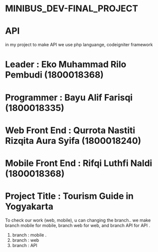 # MINIBUS_DEV-FINAL_PROJECT
 # API
 in my project to make API we use php languange, codeigniter framework

# Leader : Eko Muhammad Rilo Pembudi (1800018368)
# Programmer : Bayu Alif Farisqi (1800018335)
# Web Front End : Qurrota Nastiti Rizqita Aura Syifa (1800018240)
# Mobile Front End : Rifqi Luthfi Naldi (1800018368)

# Project Title : Tourism Guide in Yogyakarta

To check our work (web, mobile), u can changing the branch.. we make branch mobile for mobile, branch web for web, and branch API for API
.
1. branch : mobile
.
2. branch : web
3. branch : API
